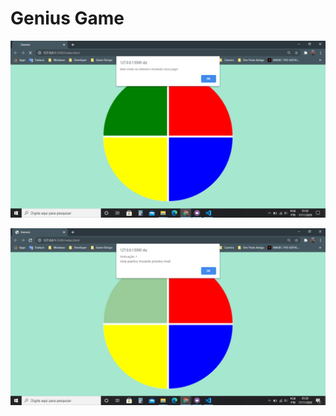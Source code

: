 # Genius Game

![PrintScreen Genius Game](https://github.com/thyagosantorini/digital-innovation-one/blob/main/genius-game/img/printscreen01.png)

![PrintScreen Genius Game](https://github.com/thyagosantorini/digital-innovation-one/blob/main/genius-game/img/printscreen02.png)
